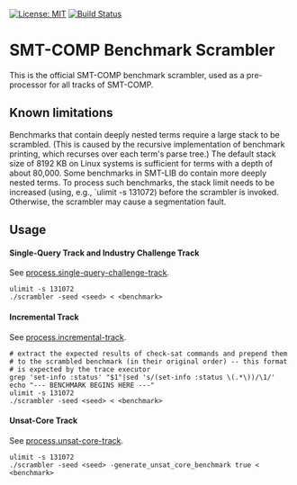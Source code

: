 [![License: MIT](https://img.shields.io/badge/License-MIT-yellow.svg)](https://opensource.org/licenses/MIT)
[![Build Status](https://travis-ci.com/SMT-COMP/scrambler.svg?branch=master)](https://travis-ci.com/SMT-COMP/scrambler)

SMT-COMP Benchmark Scrambler
===============================================================================

This is the official SMT-COMP benchmark scrambler, used as a pre-processor for
all tracks of SMT-COMP.


## Known limitations

Benchmarks that contain deeply nested terms require a large stack to be
scrambled. (This is caused by the recursive implementation of benchmark
printing, which recurses over each term's parse tree.) The default stack
size of 8192 KB on Linux systems is sufficient for terms with a depth of
about 80,000. Some benchmarks in SMT-LIB do contain more deeply nested
terms. To process such benchmarks, the stack limit needs to be increased
(using, e.g., `ulimit -s 131072) before the scrambler is invoked. Otherwise,
the scrambler may cause a segmentation fault.


## Usage

#### Single-Query Track and Industry Challenge Track

See [process.single-query-challenge-track](process.single-query-challenge-track).
```
ulimit -s 131072
./scrambler -seed <seed> < <benchmark>
```

#### Incremental Track

See [process.incremental-track](process.incremental-track).

```
# extract the expected results of check-sat commands and prepend them
# to the scrambled benchmark (in their original order) -- this format
# is expected by the trace executor
grep 'set-info :status' "$1"|sed 's/(set-info :status \(.*\))/\1/'
echo "--- BENCHMARK BEGINS HERE ---"
ulimit -s 131072
./scrambler -seed <seed> < <benchmark>
```

#### Unsat-Core Track

See [process.unsat-core-track](process.unsat-core-track).

```
ulimit -s 131072
./scrambler -seed <seed> -generate_unsat_core_benchmark true < <benchmark>
```
